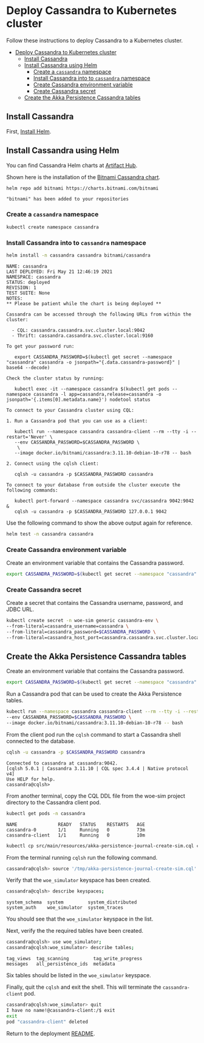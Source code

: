 
# Deploy Cassandra to Kubernetes cluster

Follow these instructions to deploy Cassandra to a Kubernetes cluster.

- [Deploy Cassandra to Kubernetes cluster](#deploy-cassandra-to-kubernetes-cluster)
  - [Install Cassandra](#install-cassandra)
  - [Install Cassandra using Helm](#install-cassandra-using-helm)
    - [Create a `cassandra` namespace](#create-a-cassandra-namespace)
    - [Install Cassandra into to `cassandra` namespace](#install-cassandra-into-to-cassandra-namespace)
    - [Create Cassandra environment variable](#create-cassandra-environment-variable)
    - [Create Cassandra secret](#create-cassandra-secret)
  - [Create the Akka Persistence Cassandra tables](#create-the-akka-persistence-cassandra-tables)

## Install Cassandra

First, [Install Helm](https://helm.sh/docs/intro/install/).

## Install Cassandra using Helm

You can find Cassandra Helm charts at [Artifact Hub](https://artifacthub.io/).

Shown here is the installation of the [Bitnami Cassandra chart](https://artifacthub.io/packages/helm/bitnami/cassandra).

~~~bash
helm repo add bitnami https://charts.bitnami.com/bitnami
~~~

~~~text
"bitnami" has been added to your repositories
~~~

### Create a `cassandra` namespace

~~~bash
kubectl create namespace cassandra
~~~

### Install Cassandra into to `cassandra` namespace

~~~bash
helm install -n cassandra cassandra bitnami/cassandra
~~~

~~~text
NAME: cassandra
LAST DEPLOYED: Fri May 21 12:46:19 2021
NAMESPACE: cassandra
STATUS: deployed
REVISION: 1
TEST SUITE: None
NOTES:
** Please be patient while the chart is being deployed **

Cassandra can be accessed through the following URLs from within the cluster:

  - CQL: cassandra.cassandra.svc.cluster.local:9042
  - Thrift: cassandra.cassandra.svc.cluster.local:9160

To get your password run:

   export CASSANDRA_PASSWORD=$(kubectl get secret --namespace "cassandra" cassandra -o jsonpath="{.data.cassandra-password}" | base64 --decode)

Check the cluster status by running:

   kubectl exec -it --namespace cassandra $(kubectl get pods --namespace cassandra -l app=cassandra,release=cassandra -o jsonpath='{.items[0].metadata.name}') nodetool status

To connect to your Cassandra cluster using CQL:

1. Run a Cassandra pod that you can use as a client:

   kubectl run --namespace cassandra cassandra-client --rm --tty -i --restart='Never' \
   --env CASSANDRA_PASSWORD=$CASSANDRA_PASSWORD \
    \
   --image docker.io/bitnami/cassandra:3.11.10-debian-10-r78 -- bash

2. Connect using the cqlsh client:

   cqlsh -u cassandra -p $CASSANDRA_PASSWORD cassandra

To connect to your database from outside the cluster execute the following commands:

   kubectl port-forward --namespace cassandra svc/cassandra 9042:9042 &
   cqlsh -u cassandra -p $CASSANDRA_PASSWORD 127.0.0.1 9042
~~~

Use the following command to show the above output again for reference.

~~~bash
helm test -n cassandra cassandra
~~~

### Create Cassandra environment variable

Create an environment variable that contains the Cassandra password.

~~~bash
export CASSANDRA_PASSWORD=$(kubectl get secret --namespace "cassandra" cassandra -o jsonpath="{.data.cassandra-password}" | base64 --decode)
~~~

### Create Cassandra secret

Create a secret that contains the Cassandra username, password, and JDBC URL.

~~~bash
kubectl create secret -n woe-sim generic cassandra-env \
--from-literal=cassandra_username=cassandra \
--from-literal=cassandra_password=$CASSANDRA_PASSWORD \
--from-literal=cassandra_host_port=cassandra.cassandra.svc.cluster.local:9042
~~~

## Create the Akka Persistence Cassandra tables

Create an environment variable that contains the Cassandra password.

~~~bash
export CASSANDRA_PASSWORD=$(kubectl get secret --namespace "cassandra" cassandra -o jsonpath="{.data.cassandra-password}" | base64 --decode)
~~~

Run a Cassandra pod that can be used to create the Akka Persistence tables.

~~~bash
kubectl run --namespace cassandra cassandra-client --rm --tty -i --restart='Never' \
--env CASSANDRA_PASSWORD=$CASSANDRA_PASSWORD \
--image docker.io/bitnami/cassandra:3.11.10-debian-10-r78 -- bash
~~~

From the client pod run the `cqlsh` command to start a Cassandra shell connected to the database.

~~~bash
cqlsh -u cassandra -p $CASSANDRA_PASSWORD cassandra
~~~

~~~text
Connected to cassandra at cassandra:9042.
[cqlsh 5.0.1 | Cassandra 3.11.10 | CQL spec 3.4.4 | Native protocol v4]
Use HELP for help.
cassandra@cqlsh>
~~~

From another terminal, copy the CQL DDL file from the woe-sim project directory to the Cassandra client pod.

~~~bash
kubectl get pods -n cassandra
~~~

~~~text
NAME               READY   STATUS    RESTARTS   AGE
cassandra-0        1/1     Running   0          73m
cassandra-client   1/1     Running   0          10m
~~~

~~~bash
kubectl cp src/main/resources/akka-persistence-journal-create-sim.cql cassandra/cassandra-client:/tmp
~~~

From the terminal running `cqlsh` run the following command.

~~~bash
cassandra@cqlsh> source '/tmp/akka-persistence-journal-create-sim.cql'
~~~

Verify that the `woe_simulator` keyspace has been created.

~~~bash
cassandra@cqlsh> describe keyspaces;
~~~

~~~text
system_schema  system         system_distributed
system_auth    woe_simulator  system_traces
~~~

You should see that the `woe_simulator` keyspace in the list.

Next, verify the the required tables have been created.

~~~bash
cassandra@cqlsh> use woe_simulator;
cassandra@cqlsh:woe_simulator> describe tables;
~~~

~~~text
tag_views  tag_scanning         tag_write_progress
messages   all_persistence_ids  metadata
~~~

Six tables should be listed in the `woe_simulator` keyspace.

Finally, quit the `cqlsh` and exit the shell. This will terminate the `cassandra-client` pod.

~~~bash
cassandra@cqlsh:woe_simulator> quit
I have no name!@cassandra-client:/$ exit
exit
pod "cassandra-client" deleted
~~~

Return to the deployment [README](https://github.com/mckeeh3/woe-sim/blob/master/README.md#setup-a-database-for-the-woe-sim-microservice).

